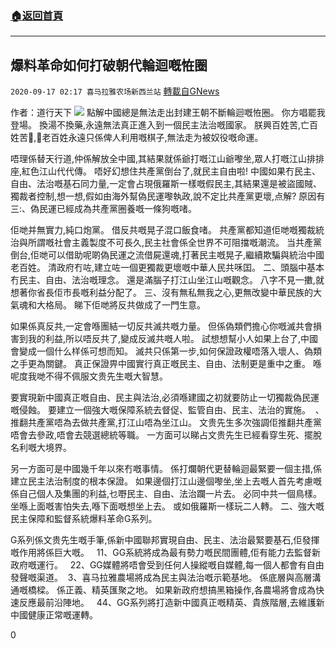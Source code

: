 ###  [:house:返回首頁](https://github.com/ourhimalayas/txt)
---

## 爆料革命如何打破朝代輪迴嘅恠圈
`2020-09-17 02:17 喜马拉雅农场新西兰站` [轉載自GNews](https://gnews.org/zh-hant/362852/)

作者：道行天下
![](https://s3.amazonaws.com/gnews-media-offload/wp-content/uploads/2020/09/01232149/gfashion.jpg)
點解中國總是無法走出封建王朝不斷輪迴嘅恠圈。 你方唱罷我登場。 換湯不換藥,永遠無法真正進入到一個民主法治嘅國家。 朕興百姓苦,亡百姓苦,，老百姓永遠只係俾人利用嘅棋子,無法走为被奴役嘅命運。

唔理係替天行道,仲係解放全中國,其結果就係爺打嘅江山爺嚟坐,眾人打嘅江山排排座,紅色江山代代傳。 唔好幻想住共產黨倒台了,就民主自由啦! 中國如果冇民主、自由、法治嘅基石同力量,一定會占現俄羅斯一樣嘅假民主,其結果還是被盜國賊、獨裁者控制,想一想,假如由海外幫偽民運嚟執政,說不定比共產黨更壞,点解? 原因有三:、偽民運已經成為共產黨圈養嘅一條狗嘅啫。

佢哋并無實力,純口炮黨。 借反共嘅晃子混口飯食啫。 共產黨都知道佢哋嘅獨裁統治與所謂嘅社會主義製度不可長久,民主社會係全世界不可阻擋嘅潮流。 当共產黨倒台,佢哋可以借助呢啲偽民運之流借屍還魂,打著民主嘅晃子,繼續欺騙與統治中國老百姓。 清政府冇咗,建立咗一個更獨裁更壞嘅中華人民共咊囯。 二、頭腦中基本冇民主、自由、法治嘅理念。 還是滿腦子打江山坐江山嘅觀念。 八字不見一擻,就想著你省長佢市長嘅利益分配了。 三、沒有無私無我之心,更無改變中華民族的大氣魂和大格局。 睇下佢哋將反共做成了一門生意。

如果係真反共,一定會喺團結一切反共滅共嘅力量。 但係偽類們擔心你嘅滅共會損害到我的利益,所以唔反共了,變成反滅共嘅人啦。 試想想幫小人如果上台了,中國會變成一個什么样係可想而知。 滅共只係第一步,如何保證政權唔落入壞人、偽類之手更為關鍵。 真正保證畀中國實行真正嘅民主、自由、法制更是重中之重。 喺呢度我哋不得不佩服文贵先生嘅大智慧。

要實現新中國真正嘅自由、民主與法治,必須喺建國之初就要防止一切獨裁偽民運嘅侵蝕。 要建立一個強大嘅保障系統去督促、監管自由、民主、法治的實施。  、推翻共產黨唔為去做共產黨,打江山唔為坐江山。 文贵先生多次強調佢推翻共產黨唔會去參政,唔會去競選總統等職。 一方面可以睇占文贵先生已經看穿生死、擺脫名利嘅大境界。

另一方面可是中國幾千年以來冇嘅事情。 係打爛朝代更替輪迴最緊要一個主措,係建立民主法治制度的根本保證。 如果邊個打江山邊個嚟坐,坐上去嘅人首先考慮嘅係自己個人及集團的利益,乜嘢民主、自由、法治躝一片去。 必同中共一個鳥樣。 坐喺上面嘅害怕失去,喺下面嘅想坐上去。 或如俄羅斯一樣玩二人轉。 二、強大嘅民主保障和監督系統爆料革命G系列。

G系列係文贵先生嘅手筆,係新中國聯邦實現自由、民主、法治最緊要基石,佢發揮嘅作用將係巨大嘅。   11、GG系統將成為最有勢力嘅民間團體,佢有能力去監督新政府嘅運行。   22、GG媒體將唔會受到任何人操縱嘅自媒體,每一個人都會有自由發聲嘅渠道。  3、喜马拉雅農場將成為民主與法治嘅示範基地。 係底層與高層溝通嘅橋樑。 係正義、精英匯聚之地。 如果新政府想搞黑箱操作,各農場將會成為快速反應最前沿陣地。   44、GG系列將打造新中國真正嘅精英、貴族階層,去維護新中國健康正常嘅運轉。

0
